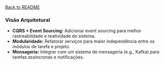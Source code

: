 [Back to README](../README.md)

### Visão Arquitetural

- **CQRS + Event Sourcing:** Adicionar event sourcing para melhor rastreabilidade e reatividade do sistema.
- **Modularidade:** Refatorar serviços para maior independência entre os módulos de tarefa e projeto.
- **Mensageria:** Integrar com um sistema de mensageria (e.g., Kafka) para tarefas assíncronas e notificações.
